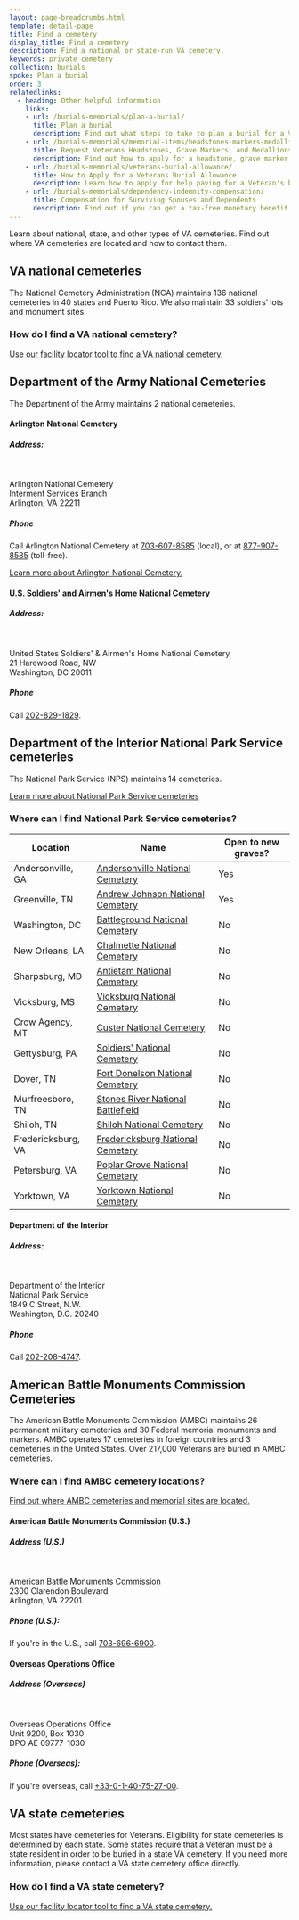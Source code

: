 ```yaml
---
layout: page-breadcrumbs.html
template: detail-page
title: Find a cemetery
display_title: Find a cemetery
description: Find a national or state-run VA cemetery. 
keywords: private cemetery
collection: burials
spoke: Plan a burial
order: 3
relatedlinks:
  - heading: Other helpful information
    links:
    - url: /burials-memorials/plan-a-burial/
      title: Plan a burial
      description: Find out what steps to take to plan a burial for a Veteran, spouse, or dependent family member.
    - url: /burials-memorials/memorial-items/headstones-markers-medallions/
      title: Request Veterans Headstones, Grave Markers, and Medallions
      description: Find out how to apply for a headstone, grave marker, or medallion to honor a Veteran or eligible family member.
    - url: /burials-memorials/veterans-burial-allowance/
      title: How to Apply for a Veterans Burial Allowance
      description: Learn how to apply for help paying for a Veteran's burial and funeral costs.
    - url: /burials-memorials/dependency-indemnity-compensation/
      title: Compensation for Surviving Spouses and Dependents
      description: Find out if you can get a tax-free monetary benefit called Dependency and Indemnity Compensation (DIC).
---
```


<div class="va-introtext">

Learn about national, state, and other types of VA cemeteries. Find out where VA cemeteries are located and how to contact them. 

</div>

## VA national cemeteries

The National Cemetery Administration (NCA) maintains 136 national cemeteries in 40 states and Puerto Rico. We also maintain 33 soldiers’ lots and monument sites. 

### How do I find a VA national cemetery?

[Use our facility locator tool to find a VA national cemetery.](https://www.va.gov/find-locations/?zoomLevel=4&page=1&address=&facilityType=cemetery&serviceType)


## Department of the Army National Cemeteries
 
The Department of the Army maintains 2 national cemeteries.

#### Arlington National Cemetery 

##### Address: 
 <br>
 <p class="va-address-block">
    Arlington National Cemetery<br>
    Interment Services Branch<br>
    Arlington, VA 22211<br>
</p>

##### Phone

Call Arlington National Cemetery at <a href="tel:+17036078585">703-607-8585</a> (local), or at <a href="tel:+18779078585">877-907-8585</a> (toll-free).

[Learn more about Arlington National Cemetery.](http://www.arlingtoncemetery.mil/)

#### U.S. Soldiers' and Airmen's Home National Cemetery

##### Address: 
 <br>
 <p class="va-address-block">
    United States Soldiers' & Airmen's Home National Cemetery<br>
    21 Harewood Road, NW<br>
    Washington, DC 20011<br>
</p>


##### Phone

Call <a href="tel:+12028291829">202-829-1829</a>.

## Department of the Interior National Park Service cemeteries
 
The National Park Service (NPS) maintains 14 cemeteries.

[Learn more about National Park Service cemeteries](https://www.nps.gov/ande/planyourvisit/np-natcems.htm)

### Where can I find National Park Service cemeteries?

| **Location**       | **Name**                                                                                                      | **Open to new graves?**  |
|--------------------|---------------------------------------------------------------------------------------------------------------|--------------------------|
| Andersonville, GA  | [Andersonville National Cemetery](https://www.nps.gov/ande/planyourvisit/andersonville_national_cemetery.htm) | Yes                      |
| Greenville, TN     | [Andrew Johnson National Cemetery](https://www.nps.gov/anjo/cemeteryhist.htm)                                 | Yes                      |
| Washington, DC     | [Battleground National Cemetery](https://www.nps.gov/cwdw/historyculture/battleground-national-cemetery.htm)  | No                       |
| New Orleans, LA    | [Chalmette National Cemetery](https://www.nps.gov/jela/chalmette-national-cemetery.htm)                       | No                       |
| Sharpsburg, MD     | [Antietam National Cemetery](https://www.nps.gov/anti/historyculture/antietam-national-cemetery.htm)          | No                       |
| Vicksburg, MS      | [Vicksburg National Cemetery](https://www.nps.gov/vick/historyculture/cemhistory.htm)                         | No                       |
| Crow Agency, MT    | [Custer National Cemetery](https://www.nps.gov/libi/planyourvisit/custer-national-cemetery.htm)               | No                       |
| Gettysburg, PA     | [Soldiers' National Cemetery](https://www.nps.gov/gett/planyourvisit/national-cemetery-virtual-tour.htm)      | No                       |
| Dover, TN          | [Fort Donelson National Cemetery](https://www.nps.gov/fodo/planyourvisit/fortdonelsonnationalcemetery.htm)    | No                       |
| Murfreesboro, TN   | [Stones River National Battlefield](https://www.nps.gov/stri/historyculture/nationalcemetery.htm)             | No                       |
| Shiloh, TN         | [Shiloh National Cemetery](https://www.nps.gov/shil/historyculture/cemetery.htm)                              | No                       |
| Fredericksburg, VA | [Fredericksburg National Cemetery](https://www.nps.gov/frsp/learn/historyculture/natcem.htm)                  | No                       |
| Petersburg, VA     | [Poplar Grove National Cemetery](https://www.nps.gov/pete/historyculture/poplar-grove-national-cemetery.htm)  | No                       |
| Yorktown, VA       | [Yorktown National Cemetery](https://www.nps.gov/york/yorktown-national-cemetery.htm)                         | No                       |


#### Department of the Interior

##### Address: 
 <br>
 <p class="va-address-block">
    Department of the Interior<br>
    National Park Service<br>
    1849 C Street, N.W.<br>
    Washington, D.C. 20240<br>
</p>


##### Phone

Call <a href="tel:+12022084747">202-208-4747</a>.

## American Battle Monuments Commission Cemeteries
 
The American Battle Monuments Commission (AMBC) maintains 26 permanent military cemeteries and 30 Federal memorial monuments and markers. AMBC operates 17 cemeteries in foreign countries and 3 cemeteries in the United States. Over 217,000 Veterans are buried in AMBC cemeteries. 

### Where can I find AMBC cemetery locations?
 
[Find out where AMBC cemeteries and memorial sites are located.](https://www.abmc.gov/cemeteries-memorials)

#### American Battle Monuments Commission (U.S.)

##### Address (U.S.)
 <br>
 <p class="va-address-block">
    American Battle Monuments Commission<br>          
    2300 Clarendon Boulevard<br>                                     
    Arlington, VA 22201 <br>
</p>

##### Phone (U.S.):

If you're in the U.S., call <a href="tel:+17036966900">703-696-6900</a>.


#### Overseas Operations Office

##### Address (Overseas)
 <br>
 <p class="va-address-block">
    Overseas Operations Office<br>          
    Unit 9200, Box 1030<br>
    DPO AE 09777-1030 <br>
</p>

##### Phone (Overseas):

If you're overseas, call <a href="tel:+330140752700">+33-0-1-40-75-27-00</a>.

## VA state cemeteries

Most states have cemeteries for Veterans. Eligibility for state cemeteries is determined by each state. Some states require that a Veteran must be a state resident in order to be buried in a state VA cemetery. 
If you need more information, please contact a VA state cemetery office directly. 

### How do I find a VA state cemetery?

[Use our facility locator tool to find a VA state cemetery.](https://www.va.gov/find-locations/?zoomLevel=4&page=1&address=&facilityType=cemetery&serviceType)



